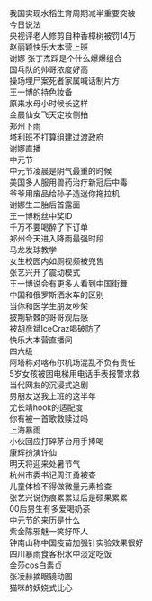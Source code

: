 我国实现水稻生育周期减半重要突破  
今日说法  
央视评老人修剪自种香樟树被罚14万  
赵丽颖快乐大本营上班  
谢娜 张丁杰踩是个什么爆爆组合  
国乓队的帅哥浓度好高  
操场埋尸案死者家属喊话制片方  
王一博的持色妆备  
原来水母小时候长这样  
金晨仙女飞天定妆侧拍  
郑州下雨  
塔利班不打算组建过渡政府  
谢娜直播  
中元节  
中元节凌晨是阴气最重的时候  
美国多人服用兽药治疗新冠后中毒  
爷爷用废品给孙子造迷你拖拉机  
谢娜生二胎后首露面  
王一博粉丝中奖ID  
千万不要喝醉了下订单  
郑州今天进入降雨最强时段  
马龙发球教学  
女生校园内如厕视频被兜售  
张艺兴开了震动模式  
王一博说会有更多人看到中国街舞  
中国和俄罗斯洒水车的区别  
当你和医学生朋友吵架  
披荆斩棘的哥哥观后感  
被胡彦斌IceCraz唱破防了  
快乐大本营直播间  
四六级  
阿塔称对喀布尔机场混乱不负有责任  
5岁女孩被困电梯用电话手表报警求救  
当代网友的沉浸式追剧  
男朋友送我上班的这半年  
尤长靖hook的适配度  
你有被一首歌救赎过吗  
上海暴雨  
小伙回应打碎茅台用手捧喝  
康辉扮演许仙  
明天将迎来处暑节气  
杭州市委书记周江勇被查  
儿童体检不得做微量元素检查  
张艺兴说伤痕累累过后是硕果累累  
00后男生有多爱喝奶茶  
中元节的来历是什么  
紫金陈邪魅一笑好吓人  
钟南山称中国疫苗加强针实验效果很好  
四川暴雨食客积水中淡定吃饭  
金莎cos白素贞  
张凌赫摘眼镜动图  
猫咪的妖娆式比心  
